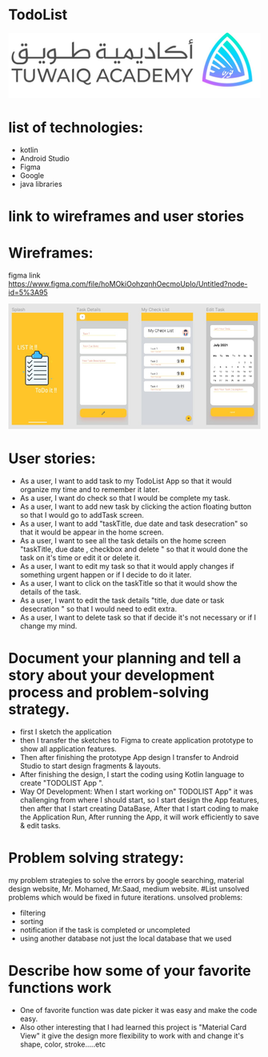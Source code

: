 # TodoList
![tuwaiq.jpg](https://github.com/ArwaSAO/TodoList/blob/6acc02e9458cd6e9d3313ee8e0977ccdc52a7211/tuwaiq.jpg.jpeg)
# list of technologies:
 - kotlin
 - Android Studio
 - Figma
 - Google
 - java libraries
# link to wireframes and user stories
# Wireframes:
figma link  https://www.figma.com/file/hoMOkiOohzqnhOecmoUpIo/Untitled?node-id=5%3A95

![WhatsApp Image 2021-11-03 at 12.23.25 PM](https://github.com/ArwaSAO/TodoList/blob/1e8afc9991d8266da13bcf03074895078c2145ba/WhatsApp%20Image%202021-11-03%20at%2012.23.25%20PM.jpeg)
# User stories:
 - As a user, I want to add task to my TodoList App so that it would organize my time and to remember it later.
 - As a user, I want do check so that I would be complete my task.
 - As a user, I want to add new task by clicking the action floating button so that I would go to addTask screen.
 - As a user, I want to add "taskTitle, due date and task desecration" so that it would be appear in the home screen.
 - As a user, I want to see all the task details on the home screen "taskTitle, due date
   , checkbox and delete " so that it would done the task on it's time or edit it or delete it.
 - As a user, I want to edit my task so that  it would apply changes if something urgent happen or if I decide to do it later.
 - As a user, I want to click on the taskTitle so that it would show the details of the task.
 - As a user, I want to edit the task details "title, due date or task desecration " so that I would need to edit extra.
 - As a user, I want to delete task so that if decide it's not necessary or if I change my mind.
# Document your planning and tell a story about your development process and problem-solving strategy.
 - first I sketch the application
 - then I transfer the sketches to Figma to create application prototype to show all application features.
 - Then after finishing the prototype App design I transfer to Android Studio to start design fragments & layouts.
 - After finishing the design, I start the coding using Kotlin language to create "TODOLIST App ".
 - Way Of Development: When I start working on" TODOLIST App" it was challenging from where I should start,
  so I start design the App features, then after that I start creating DataBase, After that I start coding
   to make the Application Run, After running the App, it will work efficiently to save & edit tasks.
# Problem solving  strategy:
 my problem strategies to solve the errors by google searching, material design website, Mr. Mohamed,
 Mr.Saad, medium website.
#List unsolved problems which would be fixed in future iterations.
unsolved problems:
 - filtering
 - sorting
 - notification if the task is completed or uncompleted
 - using another database not just the local database that we used
# Describe how some of your favorite functions work
 - One of favorite function was date picker it was easy and make the code easy.
 - Also other interesting  that I had learned this project is "Material Card View" it give the design more
   flexibility to work with and change it's shape, color, stroke.....etc

